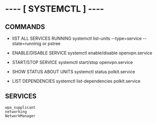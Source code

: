 # ---- [ SYSTEMCTL ] ----

## COMMANDS 
* lIST ALL SERVICES RUNNING
	systemctl list-units --type=service --state=runninig
	or pstree	

* ENABLE/DISABLE SERVICE
	systemctl enable/disable openvpn.service

* START/STOP SERVICE
	systemctl start/stop openvpn.service

* SHOW STATUS ABOUT UNITS
	systemctl status polkit.service

* LIST DEPENDENCIES
	systemctl list-dependencies polkit.service 

## SERVICES
	wpa_supplicant
	networking
	NetworkManager
